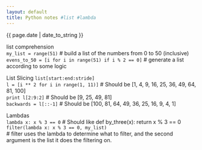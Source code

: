 ```yaml
---
layout: default
title: Python notes #list #lambda
---
```

{{ page.date | date_to_string }}

list comprehension   
`my_list = range(51)` \# build a list of the numbers from 0 to 50 (inclusive)   
`evens_to_50 = [i for i in range(51) if i % 2 == 0]` \# generate a list according to some logic   

List Slicing `list[start:end:stride]`   
`l = [i ** 2 for i in range(1, 11)]`  \# Should be [1, 4, 9, 16, 25, 36, 49, 64, 81, 100]   
`print l[2:9:2]`                    \# Should be [9, 25, 49, 81]   
`backwards = l[::-1]`  \# Should be [100, 81, 64, 49, 36, 25, 16, 9, 4, 1]   

Lambdas   
`lambda x: x % 3 == 0`  \# Should like def by_three(x): return x % 3 == 0   
`filter(lambda x: x % 3 == 0, my_list)`   
\# filter uses the lambda to determine what to filter, and the second argument is the list it does the filtering on.
